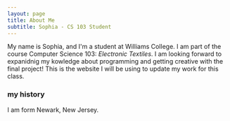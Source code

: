 ```yaml
---
layout: page
title: About Me
subtitle: Sophia - CS 103 Student
---
```


My name is Sophia, and I'm a student at Williams College. I am part of the course Computer Science 103: _Electronic Textiles_. I am looking forward to expanidnig my kowledge about programming and getting creative with the final project! This is the website I will be using to update my work for this class.

### my history

I am form Newark, New Jersey.
